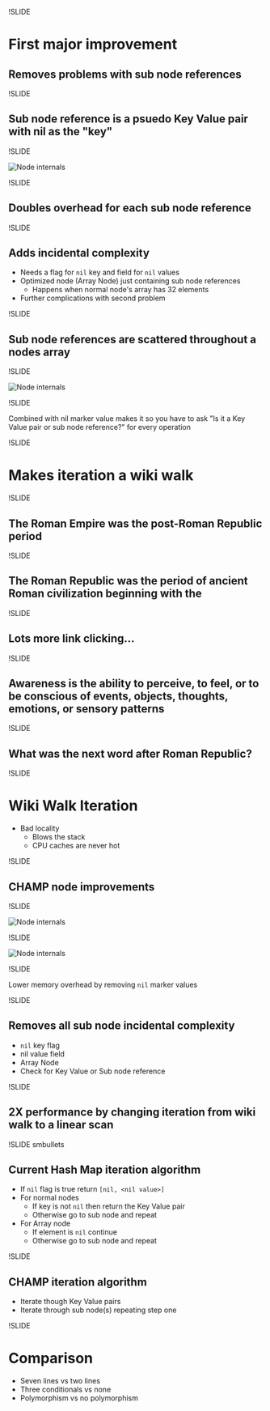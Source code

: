 !SLIDE

# First major improvement
## Removes problems with sub node references

!SLIDE

## Sub node reference is a psuedo Key Value pair with nil as the "key"

!SLIDE

![Node internals](../../images/sub-node-nil-marker.svg)

!SLIDE

## Doubles overhead for each sub node reference

!SLIDE

## Adds incidental complexity
- Needs a flag for `nil` key and field for `nil` values
- Optimized node (Array Node) just containing sub node references
  - Happens when normal node's array has 32 elements
- Further complications with second problem

!SLIDE

## Sub node references are scattered throughout a nodes array

!SLIDE

![Node internals](../../images/sub-node-scattered.svg)

!SLIDE

Combined with nil marker value makes it so you have to ask "Is it a Key Value pair or sub node reference?" for every operation

!SLIDE

# Makes iteration a wiki walk

!SLIDE

## The Roman Empire was the post-**Roman Republic** period

!SLIDE

## The Roman Republic was the period of **ancient Roman civilization** beginning with the

!SLIDE

## Lots more link clicking...

!SLIDE

## Awareness is the ability to perceive, to feel, or to be conscious of events, objects, thoughts, emotions, or sensory patterns

!SLIDE

## What was the next word after **Roman Republic**?

!SLIDE

# Wiki Walk Iteration
- Bad locality
  - Blows the stack
  - CPU caches are never hot

!SLIDE

## CHAMP node improvements

!SLIDE

![Node internals](../../images/champ-array.svg)

!SLIDE

![Node internals](../../images/champ-array-2.svg)

!SLIDE

Lower memory overhead by removing `nil` marker values

!SLIDE

## Removes all sub node incidental complexity

- `nil` key flag
- nil value field
- Array Node
- Check for Key Value or Sub node reference

!SLIDE

## 2X performance by changing iteration from wiki walk to a linear scan

!SLIDE smbullets

## Current Hash Map iteration algorithm

- If `nil` flag is true return `[nil, <nil value>]`
- For normal nodes
  - If key is not `nil` then return the Key Value pair
  - Otherwise go to sub node and repeat
- For Array node
  - If element is `nil` continue
  - Otherwise go to sub node and repeat

!SLIDE

## CHAMP iteration algorithm

- Iterate though Key Value pairs
- Iterate through sub node(s) repeating step one

!SLIDE

# Comparison
- Seven lines vs two lines
- Three conditionals vs none
- Polymorphism vs no polymorphism
